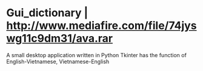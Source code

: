 # Gui_dictionary  | http://www.mediafire.com/file/74jyswg11c9dm31/ava.rar
A small desktop application written in Python Tkinter has the function of English-Vietnamese, Vietnamese-English
